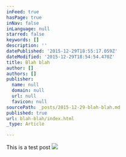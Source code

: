 ```yaml
---
inFeed: true
hasPage: true
inNav: false
inLanguage: null
starred: false
keywords: []
description: ''
datePublished: '2015-12-29T18:55:17.059Z'
dateModified: '2015-12-29T18:54:54.470Z'
title: Blah blah
author: []
authors: []
publisher:
  name: null
  domain: null
  url: null
  favicon: null
sourcePath: _posts/2015-12-29-blah-blah.md
published: true
url: blah-blah/index.html
_type: Article

---
```

This is a test post
![](https://the-grid-user-content.s3-us-west-2.amazonaws.com/8d23a716-2497-4d17-8519-046fdfec2b91.jpg)